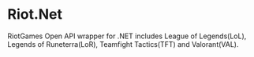 # Riot.Net
RiotGames Open API wrapper for .NET includes League of Legends(LoL), Legends of Runeterra(LoR), Teamfight Tactics(TFT) and Valorant(VAL).
